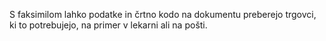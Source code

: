 S faksimilom lahko podatke in črtno kodo na dokumentu preberejo trgovci, ki to potrebujejo, na primer v lekarni ali na pošti.
